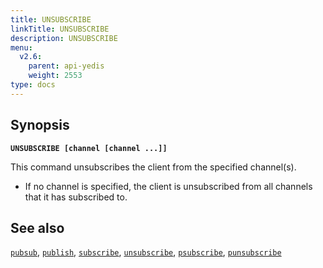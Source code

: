 ```yaml
---
title: UNSUBSCRIBE
linkTitle: UNSUBSCRIBE
description: UNSUBSCRIBE
menu:
  v2.6:
    parent: api-yedis
    weight: 2553
type: docs
---
```


## Synopsis

**`UNSUBSCRIBE [channel [channel ...]]`**

This command unsubscribes the client from the specified channel(s).

- If no channel is specified, the client is unsubscribed from all channels that it has subscribed to.

## See also

[`pubsub`](../pubsub/),
[`publish`](../publish/),
[`subscribe`](../subscribe/),
[`unsubscribe`](../unsubscribe/),
[`psubscribe`](../psubscribe/),
[`punsubscribe`](../punsubscribe/)
